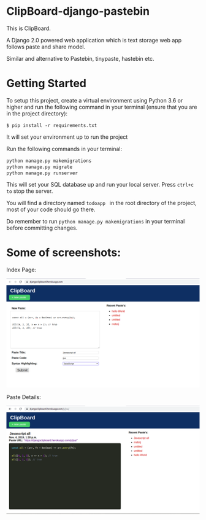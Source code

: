 # ClipBoard-django-pastebin

This is ClipBoard.

A Django 2.0 powered web application which is text storage web app follows paste and share model. 

Similar and alternative to Pastebin, tinypaste, hastebin etc.

# Getting Started
To setup this project, create a virtual environment using Python 3.6 or higher and run the following command in your terminal (ensure that you are in the project directory):

~~~ 
$ pip install -r requirements.txt 
~~~
It will set your environment up to run the project

Run the following commands in your terminal:
```
python manage.py makemigrations
python manage.py migrate
python manage.py runserver
```
This will set your SQL database up and run your local server. Press ```ctrl+c to``` stop the server.

You will find a directory named ```todoapp ``` in the root directory of the project, most of your code should go there.

Do remember to run ```python manage.py makemigrations``` in your terminal before committing changes.


# Some of screenshots:

Index Page:


![alt text](https://github.com/RahulPalve/ClipBoard-django-pastebin/blob/master/todoapp/static/images/index.png)


Paste Details:


![alt text](https://github.com/RahulPalve/ClipBoard-django-pastebin/blob/master/todoapp/static/images/detailed.png)

